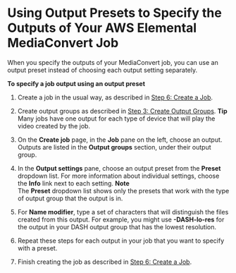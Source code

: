 # Using Output Presets to Specify the Outputs of Your AWS Elemental MediaConvert Job<a name="using-a-preset-to-specify-a-job-output"></a>

When you specify the outputs of your MediaConvert job, you can use an output preset instead of choosing each output setting separately\.

**To specify a job output using an output preset**

1. Create a job in the usual way, as described in [Step 6: Create a Job](create-a-job.md)\.

1. Create output groups as described in [Step 3: Create Output Groups](specify-output-groups.md)\.
**Tip**  
Many jobs have one output for each type of device that will play the video created by the job\.

1. On the **Create job** page, in the **Job** pane on the left, choose an output\. Outputs are listed in the **Output groups** section, under their output group\.

1. In the **Output settings** pane, choose an output preset from the **Preset** dropdown list\. For more information about individual settings, choose the **Info** link next to each setting\.
**Note**  
The **Preset** dropdown list shows only the presets that work with the type of output group that the output is in\.

1. For **Name modifier**, type a set of characters that will distinguish the files created from this output\. For example, you might use **\-DASH\-lo\-res** for the output in your DASH output group that has the lowest resolution\.

1. Repeat these steps for each output in your job that you want to specify with a preset\.

1. Finish creating the job as described in [Step 6: Create a Job](create-a-job.md)\.